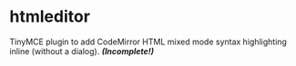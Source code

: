 # htmleditor

TinyMCE plugin to add CodeMirror HTML mixed mode syntax
highlighting inline (without a dialog). ***(Incomplete!)***
